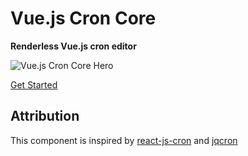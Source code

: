 # Vue.js Cron Core

**Renderless Vue.js cron editor**

![Vue.js Cron Core Hero](https://raw.githubusercontent.com/abichinger/vue-js-cron/next/assets/cron-light-hero.png)

[Get Started](https://abichinger.github.io/vue-js-cron/next/guide/getting-started.html#renderless)

## Attribution

This component is inspired by [react-js-cron](https://github.com/xrutayisire/react-js-cron) and [jqcron](https://github.com/arnapou/jqcron)